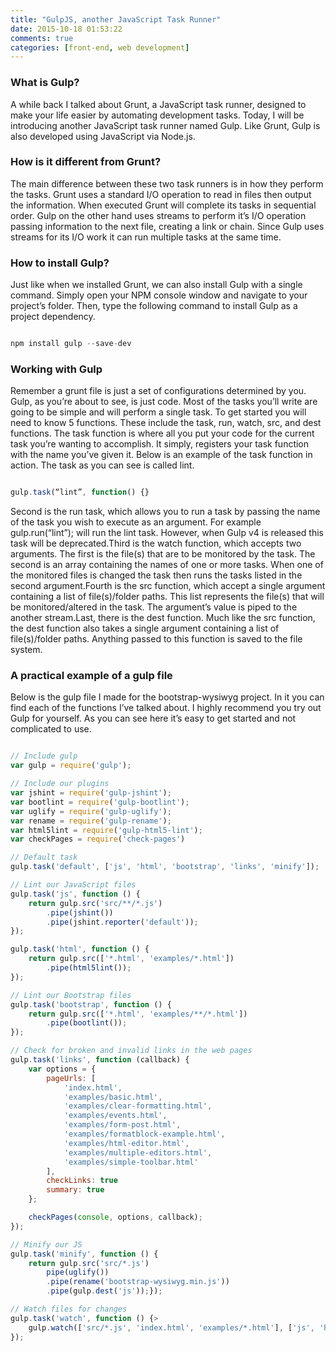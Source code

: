 ```yaml
---
title: "GulpJS, another JavaScript Task Runner"
date: 2015-10-18 01:53:22
comments: true
categories: [front-end, web development]
---
```


### What is Gulp?

A while back I talked about Grunt, a JavaScript task runner, designed to make your life easier by automating development tasks. Today, I will be introducing another JavaScript task runner named Gulp. Like Grunt, Gulp is also developed using JavaScript via Node.js.

### How is it different from Grunt?

The main difference between these two task runners is in how they perform the tasks. Grunt uses a standard I/O operation to read in files then output the information. When executed Grunt will complete its tasks in sequential order. Gulp on the other hand uses streams to perform it’s I/O operation passing information to the next file, creating a link or chain. Since Gulp uses streams for its I/O work it can run multiple tasks at the same time.

### How to install Gulp?

Just like when we installed Grunt, we can also install Gulp with a single command. Simply open your NPM console window and navigate to your project’s folder. Then, type the following command to install Gulp as a project dependency.

```javascript

npm install gulp --save-dev

```

### Working with Gulp

Remember a grunt file is just a set of configurations determined by you. Gulp, as you’re about to see, is just code. Most of the tasks you’ll write are going to be simple and will perform a single task. To get started you will need to know 5 functions. These include the task, run, watch, src, and dest functions. The task function is where all you put your code for the current task you’re wanting to accomplish. It simply, registers your task function with the name you’ve given it. Below is an example of the task function in action. The task as you can see is called lint.

```javascript

gulp.task(“lint”, function() {}

```

Second is the run task, which allows you to run a task by passing the name of the task you wish to execute as an argument. For example gulp.run(“lint”); will run the lint task. However, when Gulp v4 is released this task will be deprecated.Third is the watch function, which accepts two arguments. The first is the file(s) that are to be monitored by the task. The second is an array containing the names of one or more tasks. When one of the monitored files is changed the task then runs the tasks listed in the second argument.Fourth is the src function, which accept a single argument containing a list of file(s)/folder paths. This list represents the file(s) that will be monitored/altered in the task. The argument’s value is piped to the another stream.Last, there is the dest function. Much like the src function, the dest function also takes a single argument containing a list of file(s)/folder paths. Anything passed to this function is saved to the file system.

### A practical example of a gulp file

Below is the gulp file I made for the bootstrap-wysiwyg project. In it you can find each of the functions I’ve talked about. I highly recommend you try out Gulp for yourself. As you can see here it’s easy to get started and not complicated to use.

```javascript

// Include gulp
var gulp = require('gulp');

// Include our plugins
var jshint = require('gulp-jshint');
var bootlint = require('gulp-bootlint');
var uglify = require('gulp-uglify');
var rename = require('gulp-rename');
var html5lint = require('gulp-html5-lint');
var checkPages = require('check-pages')

// Default task
gulp.task('default', ['js', 'html', 'bootstrap', 'links', 'minify']);

// Lint our JavaScript files
gulp.task('js', function () {
    return gulp.src('src/**/*.js')
        .pipe(jshint())
        .pipe(jshint.reporter('default'));
});

gulp.task('html', function () {
    return gulp.src(['*.html', 'examples/*.html'])
        .pipe(html5lint());
});

// Lint our Bootstrap files
gulp.task('bootstrap', function () {
    return gulp.src(['*.html', 'examples/**/*.html'])
        .pipe(bootlint());
});

// Check for broken and invalid links in the web pages
gulp.task('links', function (callback) {
    var options = {
        pageUrls: [
            'index.html',
            'examples/basic.html',
            'examples/clear-formatting.html',
            'examples/events.html',
            'examples/form-post.html',
            'examples/formatblock-example.html',
            'examples/html-editor.html',
            'examples/multiple-editors.html',
            'examples/simple-toolbar.html'
        ],
        checkLinks: true
        summary: true
    };

    checkPages(console, options, callback);
});

// Minify our JS
gulp.task('minify', function () {
    return gulp.src('src/*.js')
        pipe(uglify())
        .pipe(rename('bootstrap-wysiwyg.min.js'))
        .pipe(gulp.dest('js'));});

// Watch files for changes
gulp.task('watch', function () {>
    gulp.watch(['src/*.js', 'index.html', 'examples/*.html'], ['js', 'html', 'bootstrap', 'links', 'minify']);
});

```
